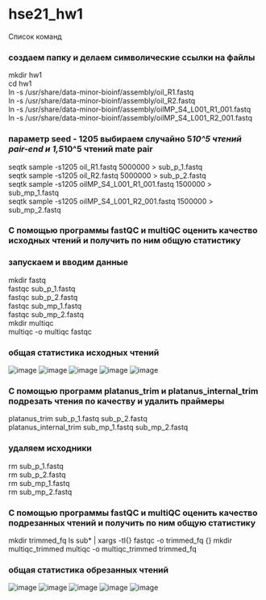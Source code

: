 # hse21_hw1
Список команд
### создаем папку и делаем символические ссылки на файлы 
mkdir hw1  
cd hw1  
ln -s /usr/share/data-minor-bioinf/assembly/oil_R1.fastq  
ln -s /usr/share/data-minor-bioinf/assembly/oil_R2.fastq  
ln -s /usr/share/data-minor-bioinf/assembly/oilMP_S4_L001_R1_001.fastq  
ln -s /usr/share/data-minor-bioinf/assembly/oilMP_S4_L001_R2_001.fastq  
### параметр seed - 1205 выбираем случайно 5*10^5 чтений pair-end и 1,5*10^5 чтений mate pair  
seqtk sample -s1205 oil_R1.fastq 5000000 > sub_p_1.fastq  
seqtk sample -s1205 oil_R2.fastq 5000000 > sub_p_2.fastq  
seqtk sample -s1205 oilMP_S4_L001_R1_001.fastq 1500000 > sub_mp_1.fastq  
seqtk sample -s1205 oilMP_S4_L001_R2_001.fastq 1500000 > sub_mp_2.fastq  
### С помощью программы fastQC и multiQC оценить качество исходных чтений и получить по ним общую статистику  
### запускаем и вводим данные  
mkdir fastq  
fastqc sub_p_1.fastq  
fastqc sub_p_2.fastq  
fastqc sub_mp_1.fastq  
fastqc sub_mp_2.fastq  
mkdir multiqc  
multiqc -o multiqc fastqc  
### общая статистика исходных чтений
![image](https://user-images.githubusercontent.com/60805733/138952241-208549c6-83a4-451d-8894-9b3a635d97e6.png)
![image](https://user-images.githubusercontent.com/60805733/138952335-61e21339-337a-4f82-8e7e-cc936ae732d5.png)
![image](https://user-images.githubusercontent.com/60805733/138956522-4abe4fef-320d-42db-b372-42f1cb90719d.png)
![image](https://user-images.githubusercontent.com/60805733/138952365-6e3c2423-7877-4a3c-ac6a-ba4d09268709.png)
![image](https://user-images.githubusercontent.com/60805733/138952411-944832ca-dca3-49fa-93d9-9014591ae69e.png)
### С помощью программ platanus_trim и platanus_internal_trim подрезать чтения по качеству и удалить праймеры
platanus_trim sub_p_1.fastq sub_p_2.fastq  
platanus_internal_trim sub_mp_1.fastq sub_mp_2.fastq  
### удаляем исходники
rm sub_p_1.fastq  
rm sub_p_2.fastq  
rm sub_mp_1.fastq  
rm sub_mp_2.fastq 
### С помощью программы fastQC и multiQC оценить качество подрезанных чтений и получить по ним общую статистику
mkdir trimmed_fq
ls sub* | xargs -tI{} fastqc -o trimmed_fq {}
mkdir multiqc_trimmed
multiqc -o multiqc_trimmed trimmed_fq
### общая статистика обрезанных чтений
![image](https://user-images.githubusercontent.com/60805733/138956270-35829c17-d77e-4723-a6db-d6f3397f31ce.png)
![image](https://user-images.githubusercontent.com/60805733/138956306-2c147ded-3400-44a0-8617-c11a9ab4d788.png)
![image](https://user-images.githubusercontent.com/60805733/138956385-83e23f97-7a17-4e17-9819-1aa20af7abca.png)
![image](https://user-images.githubusercontent.com/60805733/138956423-263d3e9c-7cf4-447c-9a6c-2e7c0eeb7cfe.png)
![image](https://user-images.githubusercontent.com/60805733/138956466-12cf30d4-ee4d-48a7-b67e-9296f49a531c.png)
